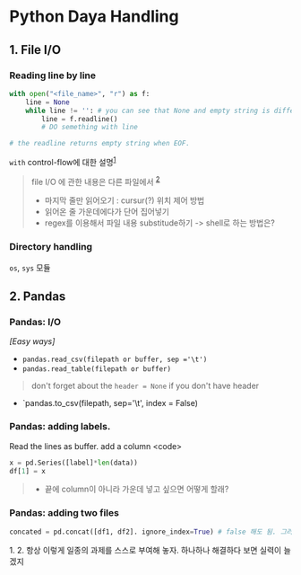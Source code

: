 # Python Daya Handling

## 1. File I/O
### Reading line by line
```py
with open("<file_name>", "r") as f:
    line = None
    while line != '': # you can see that None and empty string is different in python
        line = f.readline()
        # DO semething with line

# the readline returns empty string when EOF.
```
`with` control-flow에 대한 설명<sup>[1](#footnote1)</sup>

> file I/O 에 관한 내용은 다른 파일에서 <sup>[2](#footnote2)</sup>
>   - 마지막 줄만 읽어오기 : cursur(?) 위치 제어 방법
>   - 읽어온 줄 가운데에다가 단어 집어넣기
>   - regex를 이용해서 파일 내용 substitude하기 -> shell로 하는 방법은?
> 

### Directory handling
`os`, `sys` 모듈
## 2. Pandas
### Pandas: I/O
_[Easy ways]_
* `pandas.read_csv(filepath or buffer, sep ='\t')`
* `pandas.read_table(filepath or buffer)`
> don't forget about the `header = None` if you don't have header
* `pandas.to_csv(filepath, sep='\t', index = False)

### Pandas: adding labels.
Read the lines as buffer.
add a column
\<code\>
```py
x = pd.Series([label]*len(data))
df[1] = x
```
>   - 끝에 column이 아니라 가운데 넣고 싶으면 어떻게 할래?

### Pandas: adding two files

```py
concated = pd.concat([df1, df2]. ignore_index=True) # false 해도 됨. 그러면 그냥 각각의 index가 살아 있을 뿐이다.
```

<a name="footnote1">1.</a>
<a name="footnote2">2.</a> 항상 이렇게 일종의 과제를 스스로 부여해 놓자. 하나하나 해결하다 보면 실력이 늘겠지

